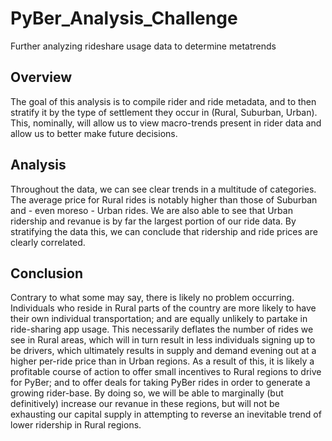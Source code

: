 # PyBer_Analysis_Challenge
Further analyzing rideshare usage data to determine metatrends

## Overview
The goal of this analysis is to compile rider and ride metadata, and to then stratify it by the type of settlement they occur in (Rural, Suburban, Urban). This, nominally, will allow us to view macro-trends present in rider data and allow us to better make future decisions.

## Analysis
Throughout the data, we can see clear trends in a multitude of categories. The average price for Rural rides is notably higher than those of Suburban and - even moreso - Urban rides. We are also able to see that Urban ridership and revanue is by far the largest portion of our ride data.
By stratifying the data this, we can conclude that ridership and ride prices are clearly correlated.

## Conclusion
Contrary to what some may say, there is likely no problem occurring. Individuals who reside in Rural parts of the country are more likely to have their own
individual transportation; and are equally unlikely to partake in ride-sharing app usage. This necessarily deflates the number of rides we see in Rural areas,
which will in turn result in less individuals signing up to be drivers, which ultimately results in supply and demand evening out at a higher per-ride price than in Urban regions.
As a result of this, it is likely a profitable course of action to offer small incentives to Rural regions to drive for PyBer; and to offer deals for taking PyBer rides in order to 
generate a growing rider-base. By doing so, we will be able to marginally (but definitively) increase our revanue in these regions, but will not be exhausting our capital supply
in attempting to reverse an inevitable trend of lower ridership in Rural regions.
